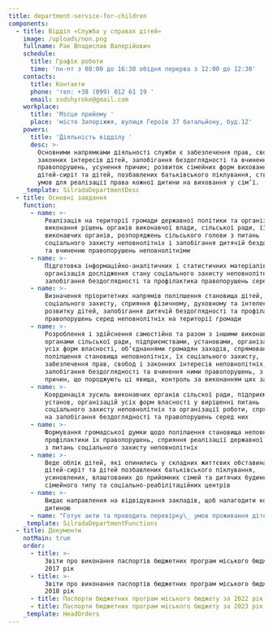 ```yaml
---
title: department-service-for-children
components:
  - title: Відділ «Служба у справах дітей»
    image: /uploads/non.png
    fullname: Рак Владислав Валерійович
    schedule:
      title: Графік роботи
      time: 'пн-пт з 08:00 до 16:30 обідня перерва з 12:00 до 12:30'
    contacts:
      title: Контакти
      phone: 'тел: +38 (099) 012 61 19 '
      email: ssdshyroke@gmail.com
    workplace:
      title: 'Місце прийому '
      place: 'місто Запоріжжя, вулиця Героїв 37 батальйону, буд.12'
    powers:
      title: 'Діяльність відділу '
      desc: >-
        Основними напрямками діяльності служби є забезпечення прав, свобод і
        законних інтересів дітей, запобігання бездоглядності та вчинення ними
        правопорушень, усунення причин; розвиток сімейних форм виховання
        дітей-сиріт та дітей, позбавлених батьківського піклування, створення
        умов для реалізації права кожної дитини на виховання у сім’ї.
    _template: SilradaDepartmentDesc
  - title: Основні завдання
    function:
      - name: >-
          Реалізація на території громади державної політики та організація
          виконання рішень органів виконавчої влади, сільської ради, її
          виконавчих органів, розпоряджень сільського голови з питань
          соціального захисту неповнолітніх і запобігання дитячій бездоглядності
          та вчиненню правопорушень неповнолітніми
      - name: >-
          Підготовка інформаційно-аналітичних і статистичних матеріалів,
          організація дослідження стану соціального захисту неповнолітніх,
          запобігання бездоглядності та профілактика правопорушень серед них
      - name: >-
          Визначення пріоритетних напрямів поліпшення становища дітей, їх
          соціального захисту, сприяння фізичному, духовному та інтелектуальному
          розвитку дітей, запобігання дитячій бездоглядності та профілактика
          правопорушень серед неповнолітніх на території громади
      - name: >-
          Розроблення і здійснення самостійно та разом з іншими виконавчими
          органами сільської ради, підприємствами, установами, організаціями
          усіх форм власності, об’єднаннями громадян заходів, спрямованих на
          поліпшення становища неповнолітніх, їх соціального захисту,
          забезпечення прав, свобод і законних інтересів неповнолітніх,
          запобігання бездоглядності та вчинення ними правопорушень, з усунення
          причин, що породжують ці явища, контроль за виконанням цих заходів
      - name: >-
          Координація зусиль виконавчих органів сільскої ради, підприємств,
          установ, організацій усіх форм власності у вирішенні питань
          соціального захисту неповнолітніх та організації роботи, спрямованої
          на запобігання бездоглядності та правопорушень серед них
      - name: >-
          Формування громадської думки щодо поліпшення становища неповнолітніх,
          профілактики їх правопорушень, сприяння реалізації державної політики
          з питань соціального захисту неповнолітніх
      - name: >-
          Веде облік дітей, які опинились у складних життєвих обставинах,
          дітей-сиріт та дітей позбавлених батьківського піклування,
          усиновлених, влаштованих до прийомних сімей та дитячих будинків
          сімейного типу та соціально-реабілітаційних центрів
      - name: >-
          Видає направлення на відвідування закладів, щоб налагодити контакт з
          дитиною
      - name: "Готує акти та проводить перевірку\_ умов проживання дітей.\_"
    _template: SilradaDepartmentFunctions
  - title: Документи
    notMain: true
    order:
      - title: >-
          Звіти про виконання паспортів бюджетних програм міського бюджету за
          2017 рік
      - title: >-
          Звіти про виконання паспортів бюджетних програм міського бюджету за
          2018 рік
      - title: Паспорти бюджетних програм міського бюджету за 2022 рік
      - title: Паспорти бюджетних програм міського бюджету за 2023 рік
    _template: HeadOrders
---
```


